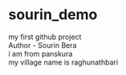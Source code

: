 # sourin_demo
my first github project
<br>
Author - Sourin Bera 
<br>
i am from panskura
<br>
my village name is raghunathbari
